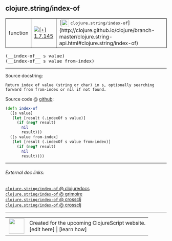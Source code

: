 ## clojure.string/index-of



 <table border="1">
<tr>
<td>function</td>
<td><a href="https://github.com/cljsinfo/cljs-api-docs/tree/1.7.145"><img valign="middle" alt="[+] 1.7.145" title="Added in 1.7.145" src="https://img.shields.io/badge/+-1.7.145-lightgrey.svg"></a> </td>
<td>
[<img height="24px" valign="middle" src="http://i.imgur.com/1GjPKvB.png"> <samp>clojure.string/index-of</samp>](http://clojure.github.io/clojure/branch-master/clojure.string-api.html#clojure.string/index-of)
</td>
</tr>
</table>


 <samp>
(__index-of__ s value)<br>
</samp>
 <samp>
(__index-of__ s value from-index)<br>
</samp>

---





Source docstring:

```
Return index of value (string or char) in s, optionally searching
forward from from-index or nil if not found.
```


Source code @ [github](https://github.com/clojure/clojurescript/blob/r1.8.34/src/main/cljs/clojure/string.cljs#L217-L229):

```clj
(defn index-of
  ([s value]
   (let [result (.indexOf s value)]
     (if (neg? result)
       nil
       result)))
  ([s value from-index]
   (let [result (.indexOf s value from-index)]
     (if (neg? result)
       nil
       result))))
```

<!--
Repo - tag - source tree - lines:

 <pre>
clojurescript @ r1.8.34
└── src
    └── main
        └── cljs
            └── clojure
                └── <ins>[string.cljs:217-229](https://github.com/clojure/clojurescript/blob/r1.8.34/src/main/cljs/clojure/string.cljs#L217-L229)</ins>
</pre>

-->

---



###### External doc links:

[`clojure.string/index-of` @ clojuredocs](http://clojuredocs.org/clojure.string/index-of)<br>
[`clojure.string/index-of` @ grimoire](http://conj.io/store/v1/org.clojure/clojure/1.7.0-beta3/clj/clojure.string/index-of/)<br>
[`clojure.string/index-of` @ crossclj](http://crossclj.info/fun/clojure.string/index-of.html)<br>
[`clojure.string/index-of` @ crossclj](http://crossclj.info/fun/clojure.string.cljs/index-of.html)<br>

---

 <table>
<tr><td>
<img valign="middle" align="right" width="48px" src="http://i.imgur.com/Hi20huC.png">
</td><td>
Created for the upcoming ClojureScript website.<br>
[edit here] | [learn how]
</td></tr></table>

[edit here]:https://github.com/cljsinfo/cljs-api-docs/blob/master/cljsdoc/clojure.string/index-of.cljsdoc
[learn how]:https://github.com/cljsinfo/cljs-api-docs/wiki/cljsdoc-files

<!--

This information was too distracting to show to readers, but I'll leave it
commented here since it is helpful to:

- pretty-print the data used to generate this document
- and show how to retrieve that data



The API data for this symbol:

```clj
{:ns "clojure.string",
 :name "index-of",
 :signature ["[s value]" "[s value from-index]"],
 :history [["+" "1.7.145"]],
 :type "function",
 :full-name-encode "clojure.string/index-of",
 :source {:code "(defn index-of\n  ([s value]\n   (let [result (.indexOf s value)]\n     (if (neg? result)\n       nil\n       result)))\n  ([s value from-index]\n   (let [result (.indexOf s value from-index)]\n     (if (neg? result)\n       nil\n       result))))",
          :title "Source code",
          :repo "clojurescript",
          :tag "r1.8.34",
          :filename "src/main/cljs/clojure/string.cljs",
          :lines [217 229]},
 :full-name "clojure.string/index-of",
 :clj-symbol "clojure.string/index-of",
 :docstring "Return index of value (string or char) in s, optionally searching\nforward from from-index or nil if not found."}

```

Retrieve the API data for this symbol:

```clj
;; from Clojure REPL
(require '[clojure.edn :as edn])
(-> (slurp "https://raw.githubusercontent.com/cljsinfo/cljs-api-docs/catalog/cljs-api.edn")
    (edn/read-string)
    (get-in [:symbols "clojure.string/index-of"]))
```

-->
